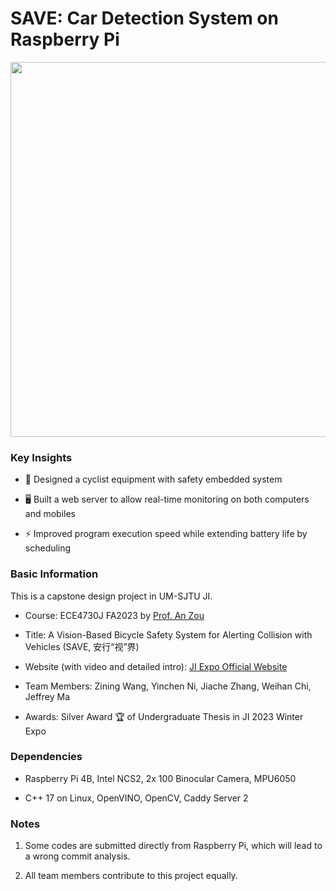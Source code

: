 # SAVE: Car Detection System on Raspberry Pi

<center class="half">
<img src="img/ECE4730J_Group%202_A_Vision-Based_Bicycle_Safety_System_for_Alerting_Collision_with_Vehicles.gif" width=600/>
</center>

### Key Insights

+ :bicyclist: Designed a cyclist equipment with safety embedded system

+ :desktop_computer: Built a web server to allow real-time monitoring on both computers and mobiles

+ :zap: Improved program execution speed while extending battery life by scheduling 

### Basic Information

This is a capstone design project in UM-SJTU JI.

+ Course: ECE4730J FA2023 by [Prof. An Zou](https://sites.ji.sjtu.edu.cn/zouan/)

+ Title: A Vision-Based Bicycle Safety System for Alerting Collision with Vehicles (SAVE, 安行“视”界)

+ Website (with video and detailed intro): [JI Expo Official Website](https://expo.ji.sjtu.edu.cn/SAVEwAVisionwBasedBicycleSafetySystemwforAlertingwCollisionwithVehicles/list.htm)

+ Team Members: Zining Wang, Yinchen Ni, Jiache Zhang, Weihan Chi, Jeffrey Ma

+ Awards: Silver Award :trophy: of Undergraduate Thesis in JI 2023 Winter Expo

### Dependencies

+ Raspberry Pi 4B, Intel NCS2, 2x 100 Binocular Camera, MPU6050

+ C++ 17 on Linux, OpenVINO, OpenCV, Caddy Server 2

### Notes

1. Some codes are submitted directly from Raspberry Pi, which will lead to a wrong commit analysis. 

2. All team members contribute to this project equally.
